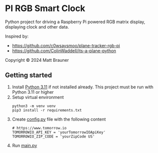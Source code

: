 PI RGB Smart Clock
==================

Python project for driving a Raspberry Pi powered RGB matrix display, displaying clock and other data.

Inspired by: 
- https://github.com/c0wsaysmoo/plane-tracker-rgb-pi
- https://github.com/ColinWaddell/its-a-plane-python

Copyright &copy; 2024 Matt Brauner

## Getting started

1. Install [Python 3.11](https://www.python.org/downloads/) if not installed already. This project must be run with Python 3.11 or higher
2. Setup virtual environment
    ```
    python3 -m venv venv
    pip3 install -r requirements.txt
    ```
3. Create [config.py](./config.py) file with the following content
    ```
    # https://www.tomorrow.io
    TOMORROWIO_API_KEY = 'yourTomorrowIOApiKey' 
    TOMORROWIO_ZIP_CODE = 'yourZipCode US'
    ```
4. Run [main.py](./main.py)
